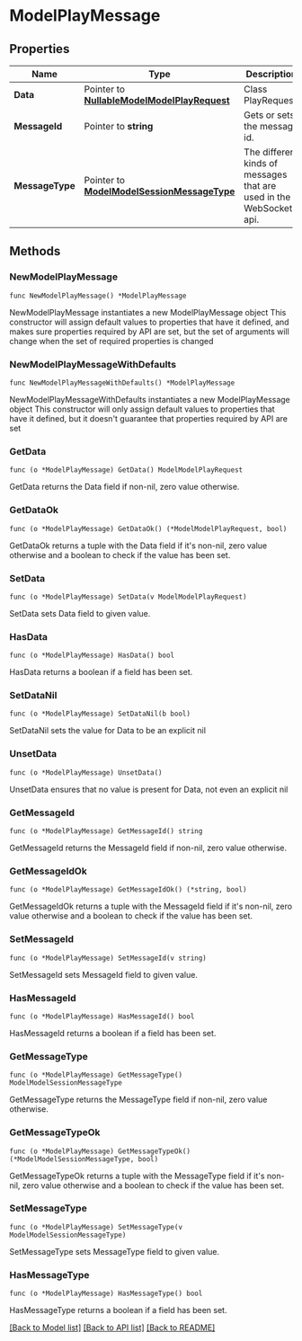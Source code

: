 # ModelPlayMessage

## Properties

Name | Type | Description | Notes
------------ | ------------- | ------------- | -------------
**Data** | Pointer to [**NullableModelModelPlayRequest**](ModelPlayRequest.md) | Class PlayRequest. | [optional] 
**MessageId** | Pointer to **string** | Gets or sets the message id. | [optional] 
**MessageType** | Pointer to [**ModelModelSessionMessageType**](ModelSessionMessageType.md) | The different kinds of messages that are used in the WebSocket api. | [optional] [readonly] [default to MODELMODELSESSIONMESSAGETYPE_PLAY]

## Methods

### NewModelPlayMessage

`func NewModelPlayMessage() *ModelPlayMessage`

NewModelPlayMessage instantiates a new ModelPlayMessage object
This constructor will assign default values to properties that have it defined,
and makes sure properties required by API are set, but the set of arguments
will change when the set of required properties is changed

### NewModelPlayMessageWithDefaults

`func NewModelPlayMessageWithDefaults() *ModelPlayMessage`

NewModelPlayMessageWithDefaults instantiates a new ModelPlayMessage object
This constructor will only assign default values to properties that have it defined,
but it doesn't guarantee that properties required by API are set

### GetData

`func (o *ModelPlayMessage) GetData() ModelModelPlayRequest`

GetData returns the Data field if non-nil, zero value otherwise.

### GetDataOk

`func (o *ModelPlayMessage) GetDataOk() (*ModelModelPlayRequest, bool)`

GetDataOk returns a tuple with the Data field if it's non-nil, zero value otherwise
and a boolean to check if the value has been set.

### SetData

`func (o *ModelPlayMessage) SetData(v ModelModelPlayRequest)`

SetData sets Data field to given value.

### HasData

`func (o *ModelPlayMessage) HasData() bool`

HasData returns a boolean if a field has been set.

### SetDataNil

`func (o *ModelPlayMessage) SetDataNil(b bool)`

 SetDataNil sets the value for Data to be an explicit nil

### UnsetData
`func (o *ModelPlayMessage) UnsetData()`

UnsetData ensures that no value is present for Data, not even an explicit nil
### GetMessageId

`func (o *ModelPlayMessage) GetMessageId() string`

GetMessageId returns the MessageId field if non-nil, zero value otherwise.

### GetMessageIdOk

`func (o *ModelPlayMessage) GetMessageIdOk() (*string, bool)`

GetMessageIdOk returns a tuple with the MessageId field if it's non-nil, zero value otherwise
and a boolean to check if the value has been set.

### SetMessageId

`func (o *ModelPlayMessage) SetMessageId(v string)`

SetMessageId sets MessageId field to given value.

### HasMessageId

`func (o *ModelPlayMessage) HasMessageId() bool`

HasMessageId returns a boolean if a field has been set.

### GetMessageType

`func (o *ModelPlayMessage) GetMessageType() ModelModelSessionMessageType`

GetMessageType returns the MessageType field if non-nil, zero value otherwise.

### GetMessageTypeOk

`func (o *ModelPlayMessage) GetMessageTypeOk() (*ModelModelSessionMessageType, bool)`

GetMessageTypeOk returns a tuple with the MessageType field if it's non-nil, zero value otherwise
and a boolean to check if the value has been set.

### SetMessageType

`func (o *ModelPlayMessage) SetMessageType(v ModelModelSessionMessageType)`

SetMessageType sets MessageType field to given value.

### HasMessageType

`func (o *ModelPlayMessage) HasMessageType() bool`

HasMessageType returns a boolean if a field has been set.


[[Back to Model list]](../README.md#documentation-for-models) [[Back to API list]](../README.md#documentation-for-api-endpoints) [[Back to README]](../README.md)


